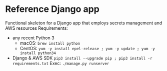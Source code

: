 # Reference Django app
Functional skeleton for a Django app that employs secrets management and AWS resources
Requirements: 
 * any recent Python 3
   * macOS: ```brew install python```
   * CentOS: ```yum -y install epel-release ; yum -y update ; yum -y install python34```
 * Django & AWS SDK
   ```pip3 install --upgrade pip ; pip3 install -r requirements.txt```
Exec:
```./manage.py runserver```

